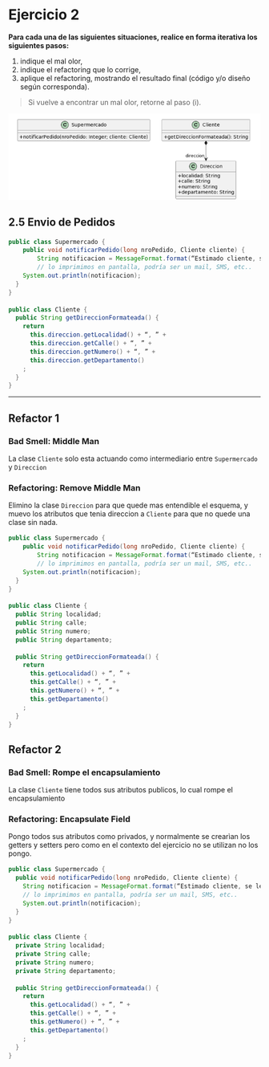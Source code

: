 # Ejercicio 2
**Para cada una de las siguientes situaciones, realice en forma iterativa los siguientes pasos:**
1. indique el mal olor, <br/>
2. indique el refactoring que lo corrige, <br/> 
3. aplique el refactoring, mostrando el resultado final (código y/o diseño según corresponda). <br/>
> Si vuelve a encontrar un mal olor, retorne al paso (i).

![uml2.5](../img/uml2.5.png)
## 2.5 Envio de Pedidos
```java
public class Supermercado {
    public void notificarPedido(long nroPedido, Cliente cliente) {
        String notificacion = MessageFormat.format(“Estimado cliente, se le informa que hemos recibido su pedido con número {0}, el cual será enviado a la dirección {1}”, new Object[] { nroPedido, cliente.getDireccionFormateada() });
        // lo imprimimos en pantalla, podría ser un mail, SMS, etc..
    System.out.println(notificacion);
  }
}

public class Cliente {
  public String getDireccionFormateada() {
    return 
      this.direccion.getLocalidad() + “, ” +
      this.direccion.getCalle() + “, ” +
      this.direccion.getNumero() + “, ” +
      this.direccion.getDepartamento()
    ;
  }
}
```
- - - 
## Refactor 1 
### **Bad Smell:** Middle Man
La clase `Cliente` solo esta actuando como intermediario entre `Supermercado` y `Direccion`
### **Refactoring:** Remove Middle Man
Elimino la clase `Direccion` para que quede mas entendible el esquema, y muevo los atributos que tenia direccion a `Cliente` para que no quede una clase sin nada.
```java
public class Supermercado {
    public void notificarPedido(long nroPedido, Cliente cliente) {
        String notificacion = MessageFormat.format(“Estimado cliente, se le informa que hemos recibido su pedido con número {0}, el cual será enviado a la dirección {1}”, new Object[] { nroPedido, cliente.getDireccionFormateada() });
        // lo imprimimos en pantalla, podría ser un mail, SMS, etc..
    System.out.println(notificacion);
  }
}

public class Cliente {
  public String localidad;
  public String calle;
  public String numero;
  public String departamento;

  public String getDireccionFormateada() {
    return 
      this.getLocalidad() + “, ” +
      this.getCalle() + “, ” +
      this.getNumero() + “, ” +
      this.getDepartamento()
    ;
  }
}
```
## Refactor 2
### **Bad Smell:** Rompe el encapsulamiento
La clase `Cliente` tiene todos sus atributos publicos, lo cual rompe el encapsulamiento
### **Refactoring:** Encapsulate Field
Pongo todos sus atributos como privados, y normalmente se crearìan los getters y setters pero como en el contexto del ejercicio no se utilizan no los pongo.
```java
public class Supermercado {
  public void notificarPedido(long nroPedido, Cliente cliente) {
    String notificacion = MessageFormat.format(“Estimado cliente, se le informa que hemos recibido su pedido con número {0}, el cual será enviado a la dirección {1}”, new Object[] { nroPedido, cliente.getDireccionFormateada() });
    // lo imprimimos en pantalla, podría ser un mail, SMS, etc..
    System.out.println(notificacion);
  }
}

public class Cliente {
  private String localidad;
  private String calle;
  private String numero;
  private String departamento;

  public String getDireccionFormateada() {
    return 
      this.getLocalidad() + “, ” +
      this.getCalle() + “, ” +
      this.getNumero() + “, ” +
      this.getDepartamento()
    ;
  }
}
```